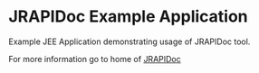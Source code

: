 # JRAPIDoc Example Application
Example JEE Application demonstrating usage of JRAPIDoc tool.

For more information go to home of [JRAPIDoc](https://github.com/projectodd/jrapidoc)
